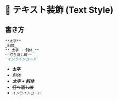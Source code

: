 # 📌 テキスト装飾 (Text Style)

## 書き方

```markdown
**太字**
_斜体_
**_太字 + 斜体_**
~~打ち消し線~~
`インラインコード`
```

- **太字**
- _斜体_
- **_太字 + 斜体_**
- ~~打ち消し線~~
- `インラインコード`

